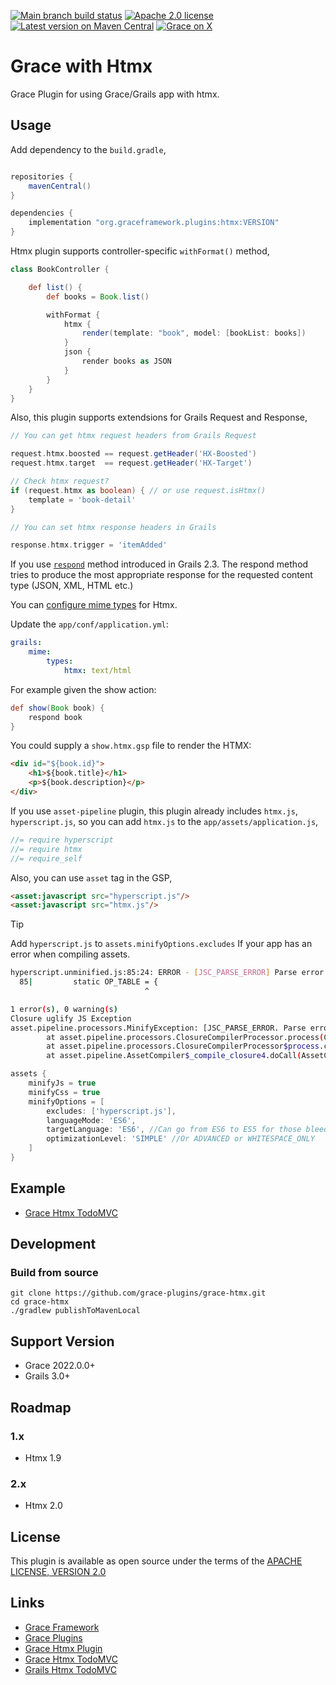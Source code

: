 [![Main branch build status](https://github.com/grace-plugins/grace-htmx/workflows/Grace%20CI/badge.svg?style=flat)](https://github.com/grace-plugins/grace-htmx/actions?query=workflow%3A%Grace+CI%22)
[![Apache 2.0 license](https://img.shields.io/badge/License-APACHE%202.0-green.svg?logo=APACHE&style=flat)](https://opensource.org/licenses/Apache-2.0)
[![Latest version on Maven Central](https://img.shields.io/maven-central/v/org.graceframework.plugins/htmx.svg?label=Maven%20Central&logo=apache-maven&style=flat)](https://search.maven.org/search?q=g:org.graceframework.plugins)
[![Grace on X](https://img.shields.io/twitter/follow/graceframework?style=social)](https://twitter.com/graceframework)

# Grace with Htmx

Grace Plugin for using Grace/Grails app with htmx.


## Usage

Add dependency to the `build.gradle`,

```gradle

repositories {
    mavenCentral()
}

dependencies {
    implementation "org.graceframework.plugins:htmx:VERSION"
}
```

Htmx plugin supports controller-specific `withFormat()` method,

```groovy
class BookController {

    def list() {
        def books = Book.list()

        withFormat {
            htmx {
                render(template: "book", model: [bookList: books])
            }
            json {
                render books as JSON
            }
        }
    }
}
```

Also, this plugin supports extendsions for Grails Request and Response,

```groovy
// You can get htmx request headers from Grails Request

request.htmx.boosted == request.getHeader('HX-Boosted')
request.htmx.target  == request.getHeader('HX-Target')

// Check htmx request?
if (request.htmx as boolean) { // or use request.isHtmx()
    template = 'book-detail'
}

// You can set htmx response headers in Grails

response.htmx.trigger = 'itemAdded'

```

If you use [`respond`](https://grails.github.io/legacy-grails-doc/4.0.0/ref/Controllers/respond.html) method introduced in Grails 2.3. The respond method tries to produce the most appropriate response for the requested content type (JSON, XML, HTML etc.)

You can [configure mime types](https://grails.github.io/legacy-grails-doc/4.0.0/guide/theWebLayer.html#contentNegotiation) for Htmx.

Update the `app/conf/application.yml`:

```yml
grails:
    mime:
        types:
            htmx: text/html
```

For example given the show action:

```groovy
def show(Book book) {
    respond book
}
```

You could supply a `show.htmx.gsp` file to render the HTMX:

```html
<div id="${book.id}">
    <h1>${book.title}</h1>
    <p>${book.description}</p>
</div>
```

If you use `asset-pipeline` plugin, this plugin already includes `htmx.js`, `hyperscript.js`,
so you can add `htmx.js` to the `app/assets/application.js`,

```javascript
//= require hyperscript
//= require htmx
//= require_self
```

Also, you can use `asset` tag in the GSP,

```HTML
<asset:javascript src="hyperscript.js"/>
<asset:javascript src="htmx.js"/>
```

> [!TIP]
> Add `hyperscript.js` to `assets.minifyOptions.excludes` If your app has an error when compiling assets.


```bash
hyperscript.unminified.js:85:24: ERROR - [JSC_PARSE_ERROR] Parse error. '(' expected
  85|         static OP_TABLE = {
                              ^

1 error(s), 0 warning(s)
Closure uglify JS Exception
asset.pipeline.processors.MinifyException: [JSC_PARSE_ERROR. Parse error. '(' expected at hyperscript.unminified.js line 85 : 24]
        at asset.pipeline.processors.ClosureCompilerProcessor.process(ClosureCompilerProcessor.groovy:81)
        at asset.pipeline.processors.ClosureCompilerProcessor$process.call(Unknown Source)
        at asset.pipeline.AssetCompiler$_compile_closure4.doCall(AssetCompiler.groovy:171)
```

```gradle
assets {
    minifyJs = true
    minifyCss = true
    minifyOptions = [
        excludes: ['hyperscript.js'],
        languageMode: 'ES6',
        targetLanguage: 'ES6', //Can go from ES6 to ES5 for those bleeding edgers
        optimizationLevel: 'SIMPLE' //Or ADVANCED or WHITESPACE_ONLY
    ]
}
```

## Example

* [Grace Htmx TodoMVC](https://github.com/grace-guides/gs-htmx-todomvc)

## Development

### Build from source

```
git clone https://github.com/grace-plugins/grace-htmx.git
cd grace-htmx
./gradlew publishToMavenLocal
```

## Support Version

* Grace 2022.0.0+
* Grails 3.0+

## Roadmap

### 1.x

* Htmx 1.9

### 2.x

* Htmx 2.0

## License

This plugin is available as open source under the terms of the [APACHE LICENSE, VERSION 2.0](http://apache.org/Licenses/LICENSE-2.0)

## Links

- [Grace Framework](https://github.com/graceframework/grace-framework)
- [Grace Plugins](https://github.com/grace-plugins)
- [Grace Htmx Plugin](https://github.com/grace-plugins/grace-htmx)
- [Grace Htmx TodoMVC](https://github.com/grace-guides/grace-htmx-todomvc)
- [Grails Htmx TodoMVC](https://github.com/rainboyan/grails-htmx-todomvc)
